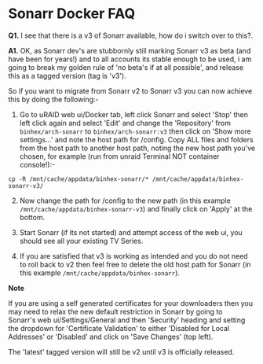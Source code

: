 # **Sonarr Docker FAQ**

**Q1.** I see that there is a v3 of Sonarr available, how do i switch over to this?.

​**A1.** OK, as Sonarr dev's are stubbornly still marking Sonarr v3 as beta (and have been for years!) and to all accounts its stable enough to be used, i am going to break my golden rule of 'no beta's if at all possible', and release this as a tagged version (tag is 'v3').

So if you want to migrate from Sonarr v2 to Sonarr v3 you can now achieve this by doing the following:-

1. Go to uRAID web ui/Docker tab, left click Sonarr and select 'Stop' then left click again and select 'Edit' and change the 'Repository' from ```binhex/arch-sonarr``` to ```binhex/arch-sonarr:v3``` then click on 'Show more settings...' and note the host path for /config. Copy ALL files and folders from the host path to another host path, noting the new host path you've chosen, for example (run from unraid Terminal NOT container console!):-
```
cp -R /mnt/cache/appdata/binhex-sonarr/* /mnt/cache/appdata/binhex-sonarr-v3/
```
2. Now change the path for /config to the new path (in this example ```/mnt/cache/appdata/binhex-sonarr-v3```) and finally click on 'Apply' at the bottom.

3. Start Sonarr (if its not started) and attempt access of the web ui, you should see all your existing TV Series.

4. If you are satisfied that v3 is working as intended and you do not need to roll back to v2 then feel free to delete the old host path for Sonarr (in this example ```/mnt/cache/appdata/binhex-sonarr```).

**Note**

If you are using a self generated certificates for your downloaders then you may need to relax the new default restriction in Sonarr by going to Sonarr's web ui/Settings/General and then 'Security' heading and setting the dropdown for 'Certificate Validation' to either 'Disabled for Local Addresses' or 'Disabled' and click on 'Save Changes' (top left).  

The 'latest' tagged version will still be v2 until v3 is officially released.
